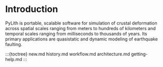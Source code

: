 # Introduction

PyLith is portable, scalable software for simulation of crustal deformation across spatial scales ranging from meters to hundreds of kilometers and temporal scales ranging from milliseconds to thousands of years.
Its primary applications are quasistatic and dynamic modeling of earthquake faulting.

:::{toctree}
new.md
history.md
workflow.md
architecture.md
getting-help.md
:::

